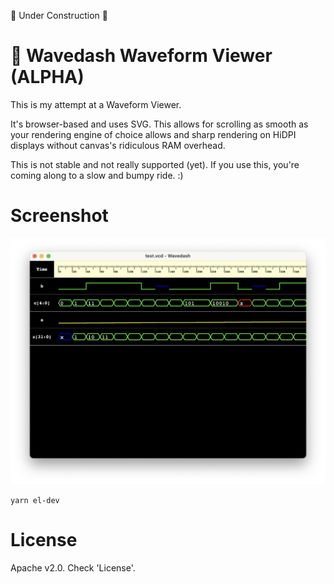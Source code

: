 🚧 Under Construction 🚧

# 💨 Wavedash Waveform Viewer (ALPHA)
This is my attempt at a Waveform Viewer.

It's browser-based and uses SVG. This allows for scrolling as smooth as your rendering engine of choice allows and sharp rendering on HiDPI displays without canvas's ridiculous RAM overhead.

This is not stable and not really supported (yet). If you use this, you're coming along to a slow and bumpy ride. :)

# Screenshot
![A Screenshot of Wavedash](./rsc/screen0.png)

`yarn el-dev`

# License
Apache v2.0. Check 'License'.

